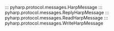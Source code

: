::: pyharp.protocol.messages.HarpMessage
::: pyharp.protocol.messages.ReplyHarpMessage
::: pyharp.protocol.messages.ReadHarpMessage
::: pyharp.protocol.messages.WriteHarpMessage
